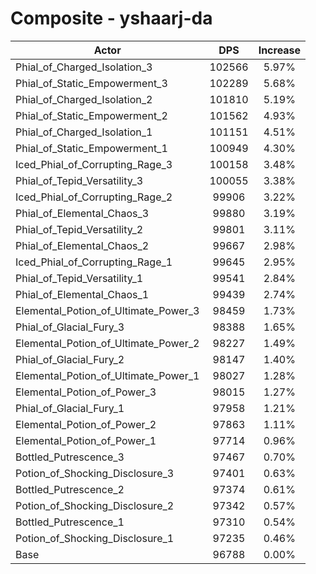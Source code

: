# Composite - yshaarj-da
| Actor | DPS | Increase |
|---|:---:|:---:|
|Phial_of_Charged_Isolation_3|102566|5.97%|
|Phial_of_Static_Empowerment_3|102289|5.68%|
|Phial_of_Charged_Isolation_2|101810|5.19%|
|Phial_of_Static_Empowerment_2|101562|4.93%|
|Phial_of_Charged_Isolation_1|101151|4.51%|
|Phial_of_Static_Empowerment_1|100949|4.30%|
|Iced_Phial_of_Corrupting_Rage_3|100158|3.48%|
|Phial_of_Tepid_Versatility_3|100055|3.38%|
|Iced_Phial_of_Corrupting_Rage_2|99906|3.22%|
|Phial_of_Elemental_Chaos_3|99880|3.19%|
|Phial_of_Tepid_Versatility_2|99801|3.11%|
|Phial_of_Elemental_Chaos_2|99667|2.98%|
|Iced_Phial_of_Corrupting_Rage_1|99645|2.95%|
|Phial_of_Tepid_Versatility_1|99541|2.84%|
|Phial_of_Elemental_Chaos_1|99439|2.74%|
|Elemental_Potion_of_Ultimate_Power_3|98459|1.73%|
|Phial_of_Glacial_Fury_3|98388|1.65%|
|Elemental_Potion_of_Ultimate_Power_2|98227|1.49%|
|Phial_of_Glacial_Fury_2|98147|1.40%|
|Elemental_Potion_of_Ultimate_Power_1|98027|1.28%|
|Elemental_Potion_of_Power_3|98015|1.27%|
|Phial_of_Glacial_Fury_1|97958|1.21%|
|Elemental_Potion_of_Power_2|97863|1.11%|
|Elemental_Potion_of_Power_1|97714|0.96%|
|Bottled_Putrescence_3|97467|0.70%|
|Potion_of_Shocking_Disclosure_3|97401|0.63%|
|Bottled_Putrescence_2|97374|0.61%|
|Potion_of_Shocking_Disclosure_2|97342|0.57%|
|Bottled_Putrescence_1|97310|0.54%|
|Potion_of_Shocking_Disclosure_1|97235|0.46%|
|Base|96788|0.00%|
